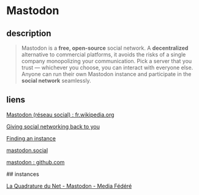 # Mastodon

## description

> Mastodon is a **free, open-source** social network. A **decentralized** alternative to commercial platforms, it avoids the 
> risks of a single company monopolizing your communication. Pick a server that you trust — whichever you choose, you 
> can interact with everyone else. Anyone can run their own Mastodon instance and participate in the **social network** 
> seamlessly.

## liens

[Mastodon (réseau social) : fr.wikipedia.org](https://fr.wikipedia.org/wiki/Mastodon_(r%C3%A9seau_social))

[Giving social networking back to you](https://joinmastodon.org/)

[Finding an instance](https://instances.mastodon.xyz/)

[mastodon.social](https://mastodon.social/about)

[mastodon : github.com](https://github.com/tootsuite/mastodon)

## instances

[La Quadrature du Net - Mastodon - Media Fédéré ](https://mamot.fr/about)
